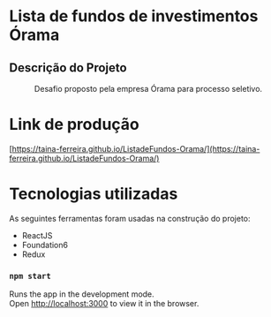 <h1 align="left">Lista de fundos de investimentos Órama</h1>

## Descrição do Projeto
<p align="center">Desafio proposto pela empresa Órama para processo seletivo.</p>

# Link de produção 
[https://taina-ferreira.github.io/ListadeFundos-Orama/](https://taina-ferreira.github.io/ListadeFundos-Orama/)

# Tecnologias utilizadas
As seguintes ferramentas foram usadas na construção do projeto:

- ReactJS
- Foundation6
- Redux

### `npm start`

Runs the app in the development mode.\
Open [http://localhost:3000](http://localhost:3000) to view it in the browser.





